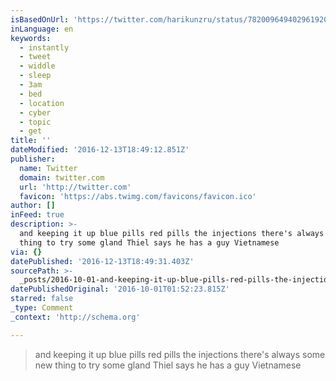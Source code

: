 ```yaml
---
isBasedOnUrl: 'https://twitter.com/harikunzru/status/782009649402961920'
inLanguage: en
keywords:
  - instantly
  - tweet
  - widdle
  - sleep
  - 3am
  - bed
  - location
  - cyber
  - topic
  - get
title: ''
dateModified: '2016-12-13T18:49:12.851Z'
publisher:
  name: Twitter
  domain: twitter.com
  url: 'http://twitter.com'
  favicon: 'https://abs.twimg.com/favicons/favicon.ico'
author: []
inFeed: true
description: >-
  and keeping it up blue pills red pills the injections there's always some new
  thing to try some gland Thiel says he has a guy Vietnamese
via: {}
datePublished: '2016-12-13T18:49:31.403Z'
sourcePath: >-
  _posts/2016-10-01-and-keeping-it-up-blue-pills-red-pills-the-injections-there.md
datePublishedOriginal: '2016-10-01T01:52:23.815Z'
starred: false
_type: Comment
_context: 'http://schema.org'

---
```

> and keeping it up blue pills red pills the injections there's always some new thing to try some gland Thiel says he has a guy Vietnamese